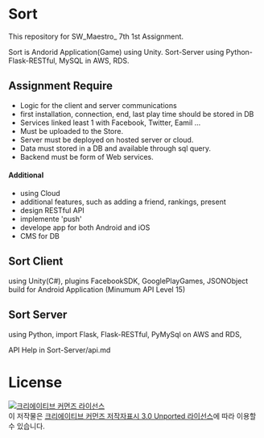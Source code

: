 # Sort
This repository for SW_Maestro_ 7th 1st Assignment.

Sort is Andorid Application(Game) using Unity.
Sort-Server using Python-Flask-RESTful, MySQL in AWS, RDS.

## Assignment Require
- Logic for the client and server communications
- first installation, connection, end, last play time should be stored in DB
- Services linked least 1 with Facebook, Twitter, Eamil ... 
- Must be uploaded to the Store.
- Server must be deployed on hosted server or cloud.
- Data must stored in a DB and available through sql query.
- Backend must be form of Web services.

#### Additional
- using Cloud
- additional features, such as adding a friend, rankings, present
- design RESTful API
- implemente 'push'
- develope app for both Android and iOS
- CMS for DB


## Sort Client
using Unity(C#), plugins FacebookSDK, GooglePlayGames, JSONObject
build for Android Application (Minumum API Level 15)


## Sort Server
using Python, import Flask, Flask-RESTful, PyMySql
on AWS and RDS,

API Help  in Sort-Server/api.md

# License
<a rel="license" href="http://creativecommons.org/licenses/by/3.0/"><img alt="크리에이티브 커먼즈 라이선스" style="border-width:0" src="https://i.creativecommons.org/l/by/3.0/88x31.png" /></a><br />이 저작물은 <a rel="license" href="http://creativecommons.org/licenses/by/3.0/">크리에이티브 커먼즈 저작자표시 3.0 Unported 라이선스</a>에 따라 이용할 수 있습니다.